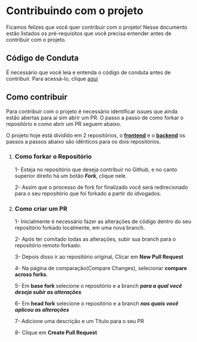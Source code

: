 # Contribuindo com o projeto

Ficamos felizes que você quer contribuir com o projeto!
Nesse documento estão listados os pré-requisitos que você precisa entender antes de contribuir com o projeto.

## Código de Conduta

É necessário que você leia e entenda o código de conduta antes de contribuir.
Para acessá-lo, clique [aqui](https://github.com/idvogados/code-of-conduct)

## Como contribuir

Para contribuir com o projeto é necessário identificar issues que ainda estão abertas para aí sim abrir um PR. O passo a passo de como forkar o repositório e como abrir um PR seguem abaixo.

O projeto hoje está dividido em 2 repositórios, o [**frontend**](https://github.com/idvogados/frontend) e o [**backend**](https://github.com/idvogados/backend) os passos a passos abaixo são idênticos para os dois repositórios.

1. ### **Como forkar o Repositório**

   1- Esteja no repositório que deseja contribuir no Github, e no canto superior direito há um botão **_Fork_**, clique nele.

   2- Assim que o processo de fork for finalizado você será redirecionado para o seu repositório que foi forkado a partir do idvogados.

2. ### **Como criar um PR**

   1- Inicialmente é necessário fazer as alterações de código dentro do seu repositório forkado localmente, em uma nova branch.

   2- Após ter comitado todas as alterações, subir sua branch para o repositório remoto forkado.

   3- Depois disso ir ao repositório original, Clicar em **New Pull Request**

   4- Na página de comparação(Compare Changes), selecionar **compare across forks**.

   5- Em **base fork** selecione o repositório e a branch **_para a qual você deseja subir as alterações_**

   6- Em **head fork** selecione o repositório e a branch **_nas quais você aplicou as alterações_**

   7- Adicione uma descrição e um Título para o seu PR

   8- Clique em **Create Pull Request**
